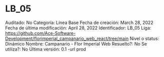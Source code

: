 # LB_05

Auditado: No
Categoría: Línea Base
Fecha de creación: March 28, 2022
Fecha de última modificación: April 28, 2022
Identificador: LB_05
Liga: https://github.com/Ace-Software-Development/florimperial_campanario_web_react/tree/main
Nivel o status: Dinámico
Nombre: Campanario - Flor Imperial Web
Resuelto?: No
Se utiliza?: No
Última versión: 0.1 -url prod